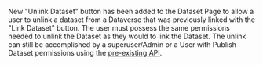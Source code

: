 New "Unlink Dataset" button has been added to the Dataset Page to allow a user to unlink a dataset from a Dataverse that was previously linked with the "Link Dataset" button. The user must possess the same permissions needed to unlink the Dataset as they would to link the Dataset.
The unlink can still be accomplished by a superuser/Admin or a User with Publish Dataset permissions using the [pre-existing API](https://guides.dataverse.org/en/6.3/admin/dataverses-datasets.html#unlink-a-dataset).
